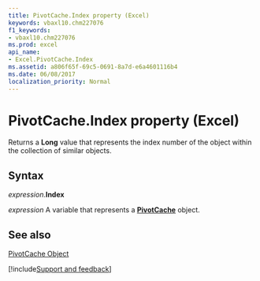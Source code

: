 ```yaml
---
title: PivotCache.Index property (Excel)
keywords: vbaxl10.chm227076
f1_keywords:
- vbaxl10.chm227076
ms.prod: excel
api_name:
- Excel.PivotCache.Index
ms.assetid: a806f65f-69c5-0691-8a7d-e6a4601116b4
ms.date: 06/08/2017
localization_priority: Normal
---
```



# PivotCache.Index property (Excel)

Returns a  **Long** value that represents the index number of the object within the collection of similar objects.


## Syntax

_expression_.**Index**

_expression_ A variable that represents a **[PivotCache](Excel.PivotCache.md)** object.


## See also


[PivotCache Object](Excel.PivotCache.md)

[!include[Support and feedback](~/includes/feedback-boilerplate.md)]